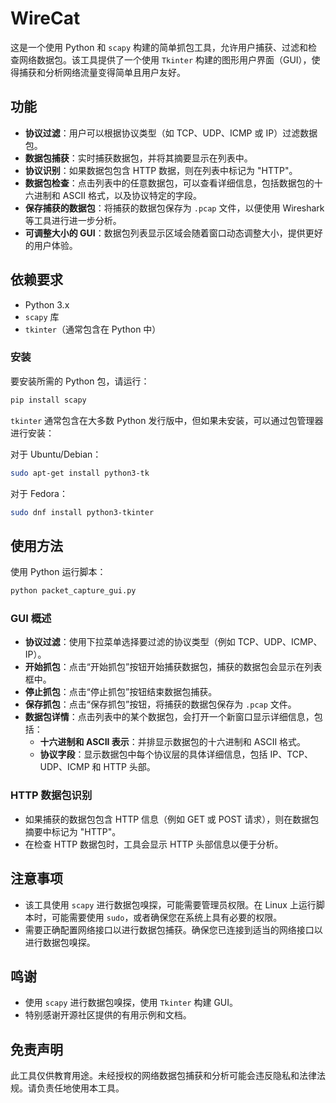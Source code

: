 # WireCat

这是一个使用 Python 和 `scapy` 构建的简单抓包工具，允许用户捕获、过滤和检查网络数据包。该工具提供了一个使用 `Tkinter` 构建的图形用户界面（GUI），使得捕获和分析网络流量变得简单且用户友好。

## 功能
- **协议过滤**：用户可以根据协议类型（如 TCP、UDP、ICMP 或 IP）过滤数据包。
- **数据包捕获**：实时捕获数据包，并将其摘要显示在列表中。
- **协议识别**：如果数据包包含 HTTP 数据，则在列表中标记为 "HTTP"。
- **数据包检查**：点击列表中的任意数据包，可以查看详细信息，包括数据包的十六进制和 ASCII 格式，以及协议特定的字段。
- **保存捕获的数据包**：将捕获的数据包保存为 `.pcap` 文件，以便使用 Wireshark 等工具进行进一步分析。
- **可调整大小的 GUI**：数据包列表显示区域会随着窗口动态调整大小，提供更好的用户体验。

## 依赖要求
- Python 3.x
- `scapy` 库
- `tkinter`（通常包含在 Python 中）

### 安装
要安装所需的 Python 包，请运行：

```sh
pip install scapy
```

`tkinter` 通常包含在大多数 Python 发行版中，但如果未安装，可以通过包管理器进行安装：

对于 Ubuntu/Debian：
```sh
sudo apt-get install python3-tk
```

对于 Fedora：
```sh
sudo dnf install python3-tkinter
```

## 使用方法
使用 Python 运行脚本：

```sh
python packet_capture_gui.py
```

### GUI 概述
- **协议过滤**：使用下拉菜单选择要过滤的协议类型（例如 TCP、UDP、ICMP、IP）。
- **开始抓包**：点击“开始抓包”按钮开始捕获数据包，捕获的数据包会显示在列表框中。
- **停止抓包**：点击“停止抓包”按钮结束数据包捕获。
- **保存抓包**：点击“保存抓包”按钮，将捕获的数据包保存为 `.pcap` 文件。
- **数据包详情**：点击列表中的某个数据包，会打开一个新窗口显示详细信息，包括：
  - **十六进制和 ASCII 表示**：并排显示数据包的十六进制和 ASCII 格式。
  - **协议字段**：显示数据包中每个协议层的具体详细信息，包括 IP、TCP、UDP、ICMP 和 HTTP 头部。

### HTTP 数据包识别
- 如果捕获的数据包包含 HTTP 信息（例如 GET 或 POST 请求），则在数据包摘要中标记为 "HTTP"。
- 在检查 HTTP 数据包时，工具会显示 HTTP 头部信息以便于分析。

## 注意事项
- 该工具使用 `scapy` 进行数据包嗅探，可能需要管理员权限。在 Linux 上运行脚本时，可能需要使用 `sudo`，或者确保您在系统上具有必要的权限。
- 需要正确配置网络接口以进行数据包捕获。确保您已连接到适当的网络接口以进行数据包嗅探。

## 鸣谢
- 使用 `scapy` 进行数据包嗅探，使用 `Tkinter` 构建 GUI。
- 特别感谢开源社区提供的有用示例和文档。

## 免责声明
此工具仅供教育用途。未经授权的网络数据包捕获和分析可能会违反隐私和法律法规。请负责任地使用本工具。